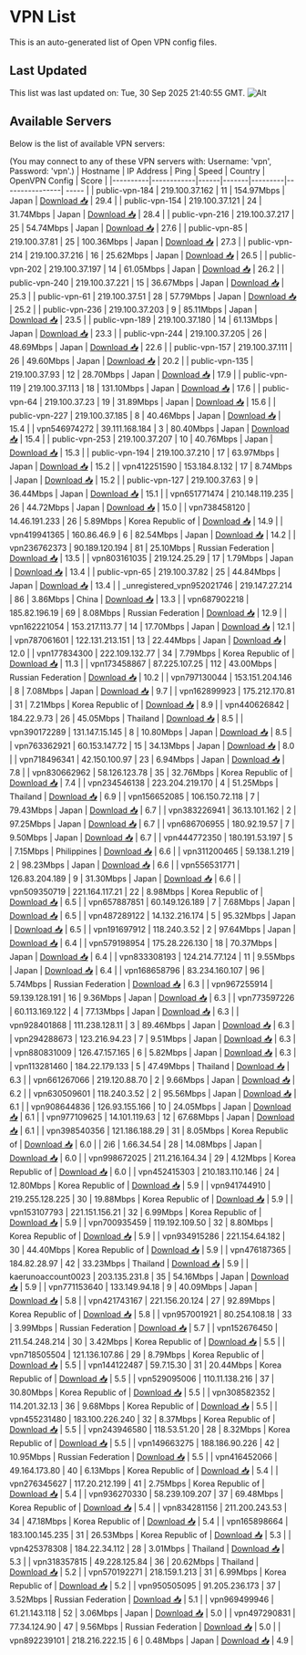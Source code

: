 # VPN List

This is an auto-generated list of Open VPN config files.

## Last Updated

This list was last updated on: Tue, 30 Sep 2025 21:40:55 GMT.
![Alt](https://repobeats.axiom.co/api/embed/186b98318ef1479477931607c1ad7d823f12451f.svg "Repobeats analytics image")

## Available Servers

Below is the list of available VPN servers:

(You may connect to any of these VPN servers with: Username: 'vpn', Password: 'vpn'.)
| Hostname | IP Address | Ping | Speed | Country | OpenVPN Config | Score |
|----------|------------|------|-------|---------|----------------| ----- |
| public-vpn-184 | 219.100.37.162 | 11 | 154.97Mbps | Japan | [Download 📥](./configs/server_0_JP.ovpn) | 29.4 |
| public-vpn-154 | 219.100.37.121 | 24 | 31.74Mbps | Japan | [Download 📥](./configs/server_1_JP.ovpn) | 28.4 |
| public-vpn-216 | 219.100.37.217 | 25 | 54.74Mbps | Japan | [Download 📥](./configs/server_2_JP.ovpn) | 27.6 |
| public-vpn-85 | 219.100.37.81 | 25 | 100.36Mbps | Japan | [Download 📥](./configs/server_3_JP.ovpn) | 27.3 |
| public-vpn-214 | 219.100.37.216 | 16 | 25.62Mbps | Japan | [Download 📥](./configs/server_4_JP.ovpn) | 26.5 |
| public-vpn-202 | 219.100.37.197 | 14 | 61.05Mbps | Japan | [Download 📥](./configs/server_5_JP.ovpn) | 26.2 |
| public-vpn-240 | 219.100.37.221 | 15 | 36.67Mbps | Japan | [Download 📥](./configs/server_6_JP.ovpn) | 25.3 |
| public-vpn-61 | 219.100.37.51 | 28 | 57.79Mbps | Japan | [Download 📥](./configs/server_7_JP.ovpn) | 25.2 |
| public-vpn-236 | 219.100.37.203 | 9 | 85.11Mbps | Japan | [Download 📥](./configs/server_8_JP.ovpn) | 23.5 |
| public-vpn-189 | 219.100.37.180 | 14 | 61.13Mbps | Japan | [Download 📥](./configs/server_9_JP.ovpn) | 23.3 |
| public-vpn-244 | 219.100.37.205 | 26 | 48.69Mbps | Japan | [Download 📥](./configs/server_10_JP.ovpn) | 22.6 |
| public-vpn-157 | 219.100.37.111 | 26 | 49.60Mbps | Japan | [Download 📥](./configs/server_11_JP.ovpn) | 20.2 |
| public-vpn-135 | 219.100.37.93 | 12 | 28.70Mbps | Japan | [Download 📥](./configs/server_12_JP.ovpn) | 17.9 |
| public-vpn-119 | 219.100.37.113 | 18 | 131.10Mbps | Japan | [Download 📥](./configs/server_13_JP.ovpn) | 17.6 |
| public-vpn-64 | 219.100.37.23 | 19 | 31.89Mbps | Japan | [Download 📥](./configs/server_14_JP.ovpn) | 15.6 |
| public-vpn-227 | 219.100.37.185 | 8 | 40.46Mbps | Japan | [Download 📥](./configs/server_15_JP.ovpn) | 15.4 |
| vpn546974272 | 39.111.168.184 | 3 | 80.40Mbps | Japan | [Download 📥](./configs/server_16_JP.ovpn) | 15.4 |
| public-vpn-253 | 219.100.37.207 | 10 | 40.76Mbps | Japan | [Download 📥](./configs/server_17_JP.ovpn) | 15.3 |
| public-vpn-194 | 219.100.37.210 | 17 | 63.97Mbps | Japan | [Download 📥](./configs/server_18_JP.ovpn) | 15.2 |
| vpn412251590 | 153.184.8.132 | 17 | 8.74Mbps | Japan | [Download 📥](./configs/server_19_JP.ovpn) | 15.2 |
| public-vpn-127 | 219.100.37.63 | 9 | 36.44Mbps | Japan | [Download 📥](./configs/server_20_JP.ovpn) | 15.1 |
| vpn651771474 | 210.148.119.235 | 26 | 44.72Mbps | Japan | [Download 📥](./configs/server_21_JP.ovpn) | 15.0 |
| vpn738458120 | 14.46.191.233 | 26 | 5.89Mbps | Korea Republic of | [Download 📥](./configs/server_22_KR.ovpn) | 14.9 |
| vpn419941365 | 160.86.46.9 | 6 | 82.54Mbps | Japan | [Download 📥](./configs/server_23_JP.ovpn) | 14.2 |
| vpn236762373 | 90.189.120.194 | 81 | 25.10Mbps | Russian Federation | [Download 📥](./configs/server_24_RU.ovpn) | 13.5 |
| vpn803161035 | 219.124.25.29 | 17 | 1.79Mbps | Japan | [Download 📥](./configs/server_25_JP.ovpn) | 13.4 |
| public-vpn-65 | 219.100.37.82 | 25 | 44.84Mbps | Japan | [Download 📥](./configs/server_26_JP.ovpn) | 13.4 |
| _unregistered_vpn952021746 | 219.147.27.214 | 86 | 3.86Mbps | China | [Download 📥](./configs/server_27_CN.ovpn) | 13.3 |
| vpn687902218 | 185.82.196.19 | 69 | 8.08Mbps | Russian Federation | [Download 📥](./configs/server_28_RU.ovpn) | 12.9 |
| vpn162221054 | 153.217.113.77 | 14 | 17.70Mbps | Japan | [Download 📥](./configs/server_29_JP.ovpn) | 12.1 |
| vpn787061601 | 122.131.213.151 | 13 | 22.44Mbps | Japan | [Download 📥](./configs/server_30_JP.ovpn) | 12.0 |
| vpn177834300 | 222.109.132.77 | 34 | 7.79Mbps | Korea Republic of | [Download 📥](./configs/server_31_KR.ovpn) | 11.3 |
| vpn173458867 | 87.225.107.25 | 112 | 43.00Mbps | Russian Federation | [Download 📥](./configs/server_32_RU.ovpn) | 10.2 |
| vpn797130044 | 153.151.204.146 | 8 | 7.08Mbps | Japan | [Download 📥](./configs/server_33_JP.ovpn) | 9.7 |
| vpn162899923 | 175.212.170.81 | 31 | 7.21Mbps | Korea Republic of | [Download 📥](./configs/server_34_KR.ovpn) | 8.9 |
| vpn440626842 | 184.22.9.73 | 26 | 45.05Mbps | Thailand | [Download 📥](./configs/server_35_TH.ovpn) | 8.5 |
| vpn390172289 | 131.147.15.145 | 8 | 10.80Mbps | Japan | [Download 📥](./configs/server_36_JP.ovpn) | 8.5 |
| vpn763362921 | 60.153.147.72 | 15 | 34.13Mbps | Japan | [Download 📥](./configs/server_37_JP.ovpn) | 8.0 |
| vpn718496341 | 42.150.100.97 | 23 | 6.94Mbps | Japan | [Download 📥](./configs/server_38_JP.ovpn) | 7.8 |
| vpn830662962 | 58.126.123.78 | 35 | 32.76Mbps | Korea Republic of | [Download 📥](./configs/server_39_KR.ovpn) | 7.4 |
| vpn234546138 | 223.204.219.170 | 4 | 51.25Mbps | Thailand | [Download 📥](./configs/server_40_TH.ovpn) | 6.9 |
| vpn156652085 | 106.150.72.118 | 7 | 79.43Mbps | Japan | [Download 📥](./configs/server_41_JP.ovpn) | 6.7 |
| vpn383226941 | 36.13.101.162 | 2 | 97.25Mbps | Japan | [Download 📥](./configs/server_42_JP.ovpn) | 6.7 |
| vpn686706955 | 180.92.19.57 | 7 | 9.50Mbps | Japan | [Download 📥](./configs/server_43_JP.ovpn) | 6.7 |
| vpn444772350 | 180.191.53.197 | 5 | 7.15Mbps | Philippines | [Download 📥](./configs/server_44_PH.ovpn) | 6.6 |
| vpn311200465 | 59.138.1.219 | 2 | 98.23Mbps | Japan | [Download 📥](./configs/server_45_JP.ovpn) | 6.6 |
| vpn556531771 | 126.83.204.189 | 9 | 31.30Mbps | Japan | [Download 📥](./configs/server_46_JP.ovpn) | 6.6 |
| vpn509350719 | 221.164.117.21 | 22 | 8.98Mbps | Korea Republic of | [Download 📥](./configs/server_47_KR.ovpn) | 6.5 |
| vpn657887851 | 60.149.126.189 | 7 | 7.68Mbps | Japan | [Download 📥](./configs/server_48_JP.ovpn) | 6.5 |
| vpn487289122 | 14.132.216.174 | 5 | 95.32Mbps | Japan | [Download 📥](./configs/server_49_JP.ovpn) | 6.5 |
| vpn191697912 | 118.240.3.52 | 2 | 97.64Mbps | Japan | [Download 📥](./configs/server_50_JP.ovpn) | 6.4 |
| vpn579198954 | 175.28.226.130 | 18 | 70.37Mbps | Japan | [Download 📥](./configs/server_51_JP.ovpn) | 6.4 |
| vpn833308193 | 124.214.77.124 | 11 | 9.55Mbps | Japan | [Download 📥](./configs/server_52_JP.ovpn) | 6.4 |
| vpn168658796 | 83.234.160.107 | 96 | 5.74Mbps | Russian Federation | [Download 📥](./configs/server_53_RU.ovpn) | 6.3 |
| vpn967255914 | 59.139.128.191 | 16 | 9.36Mbps | Japan | [Download 📥](./configs/server_54_JP.ovpn) | 6.3 |
| vpn773597226 | 60.113.169.122 | 4 | 77.13Mbps | Japan | [Download 📥](./configs/server_55_JP.ovpn) | 6.3 |
| vpn928401868 | 111.238.128.11 | 3 | 89.46Mbps | Japan | [Download 📥](./configs/server_56_JP.ovpn) | 6.3 |
| vpn294288673 | 123.216.94.23 | 7 | 9.51Mbps | Japan | [Download 📥](./configs/server_57_JP.ovpn) | 6.3 |
| vpn880831009 | 126.47.157.165 | 6 | 5.82Mbps | Japan | [Download 📥](./configs/server_58_JP.ovpn) | 6.3 |
| vpn113281460 | 184.22.179.133 | 5 | 47.49Mbps | Thailand | [Download 📥](./configs/server_59_TH.ovpn) | 6.3 |
| vpn661267066 | 219.120.88.70 | 2 | 9.66Mbps | Japan | [Download 📥](./configs/server_60_JP.ovpn) | 6.2 |
| vpn630509601 | 118.240.3.52 | 2 | 95.56Mbps | Japan | [Download 📥](./configs/server_61_JP.ovpn) | 6.1 |
| vpn908644836 | 126.93.155.166 | 10 | 24.05Mbps | Japan | [Download 📥](./configs/server_62_JP.ovpn) | 6.1 |
| vpn977109625 | 14.101.119.63 | 12 | 67.68Mbps | Japan | [Download 📥](./configs/server_63_JP.ovpn) | 6.1 |
| vpn398540356 | 121.186.188.29 | 31 | 8.05Mbps | Korea Republic of | [Download 📥](./configs/server_64_KR.ovpn) | 6.0 |
| 2i6 | 1.66.34.54 | 28 | 14.08Mbps | Japan | [Download 📥](./configs/server_65_JP.ovpn) | 6.0 |
| vpn998672025 | 211.216.164.34 | 29 | 4.12Mbps | Korea Republic of | [Download 📥](./configs/server_66_KR.ovpn) | 6.0 |
| vpn452415303 | 210.183.110.146 | 24 | 12.80Mbps | Korea Republic of | [Download 📥](./configs/server_67_KR.ovpn) | 5.9 |
| vpn941744910 | 219.255.128.225 | 30 | 19.88Mbps | Korea Republic of | [Download 📥](./configs/server_68_KR.ovpn) | 5.9 |
| vpn153107793 | 221.151.156.21 | 32 | 6.99Mbps | Korea Republic of | [Download 📥](./configs/server_69_KR.ovpn) | 5.9 |
| vpn700935459 | 119.192.109.50 | 32 | 8.80Mbps | Korea Republic of | [Download 📥](./configs/server_70_KR.ovpn) | 5.9 |
| vpn934915286 | 221.154.64.182 | 30 | 44.40Mbps | Korea Republic of | [Download 📥](./configs/server_71_KR.ovpn) | 5.9 |
| vpn476187365 | 184.82.28.97 | 42 | 33.23Mbps | Thailand | [Download 📥](./configs/server_72_TH.ovpn) | 5.9 |
| kaerunoaccount0023 | 203.135.231.8 | 35 | 54.16Mbps | Japan | [Download 📥](./configs/server_73_JP.ovpn) | 5.9 |
| vpn771153640 | 133.149.94.18 | 9 | 40.09Mbps | Japan | [Download 📥](./configs/server_74_JP.ovpn) | 5.8 |
| vpn421743167 | 221.156.20.124 | 27 | 92.89Mbps | Korea Republic of | [Download 📥](./configs/server_75_KR.ovpn) | 5.8 |
| vpn957001921 | 80.254.108.18 | 33 | 3.99Mbps | Russian Federation | [Download 📥](./configs/server_76_RU.ovpn) | 5.7 |
| vpn152676450 | 211.54.248.214 | 30 | 3.42Mbps | Korea Republic of | [Download 📥](./configs/server_77_KR.ovpn) | 5.5 |
| vpn718505504 | 121.136.107.86 | 29 | 8.79Mbps | Korea Republic of | [Download 📥](./configs/server_78_KR.ovpn) | 5.5 |
| vpn144122487 | 59.7.15.30 | 31 | 20.44Mbps | Korea Republic of | [Download 📥](./configs/server_79_KR.ovpn) | 5.5 |
| vpn529095006 | 110.11.138.216 | 37 | 30.80Mbps | Korea Republic of | [Download 📥](./configs/server_80_KR.ovpn) | 5.5 |
| vpn308582352 | 114.201.32.13 | 36 | 9.68Mbps | Korea Republic of | [Download 📥](./configs/server_81_KR.ovpn) | 5.5 |
| vpn455231480 | 183.100.226.240 | 32 | 8.37Mbps | Korea Republic of | [Download 📥](./configs/server_82_KR.ovpn) | 5.5 |
| vpn243946580 | 118.53.51.20 | 28 | 8.32Mbps | Korea Republic of | [Download 📥](./configs/server_83_KR.ovpn) | 5.5 |
| vpn149663275 | 188.186.90.226 | 42 | 10.95Mbps | Russian Federation | [Download 📥](./configs/server_84_RU.ovpn) | 5.5 |
| vpn416452066 | 49.164.173.80 | 40 | 6.13Mbps | Korea Republic of | [Download 📥](./configs/server_85_KR.ovpn) | 5.4 |
| vpn276345627 | 117.20.212.199 | 41 | 2.75Mbps | Korea Republic of | [Download 📥](./configs/server_86_KR.ovpn) | 5.4 |
| vpn936270330 | 58.239.109.207 | 37 | 69.48Mbps | Korea Republic of | [Download 📥](./configs/server_87_KR.ovpn) | 5.4 |
| vpn834281156 | 211.200.243.53 | 34 | 47.18Mbps | Korea Republic of | [Download 📥](./configs/server_88_KR.ovpn) | 5.4 |
| vpn165898664 | 183.100.145.235 | 31 | 26.53Mbps | Korea Republic of | [Download 📥](./configs/server_89_KR.ovpn) | 5.3 |
| vpn425378308 | 184.22.34.112 | 28 | 3.01Mbps | Thailand | [Download 📥](./configs/server_90_TH.ovpn) | 5.3 |
| vpn318357815 | 49.228.125.84 | 36 | 20.62Mbps | Thailand | [Download 📥](./configs/server_91_TH.ovpn) | 5.2 |
| vpn570192271 | 218.159.1.213 | 31 | 6.99Mbps | Korea Republic of | [Download 📥](./configs/server_92_KR.ovpn) | 5.2 |
| vpn950505095 | 91.205.236.173 | 37 | 3.52Mbps | Russian Federation | [Download 📥](./configs/server_93_RU.ovpn) | 5.1 |
| vpn969499946 | 61.21.143.118 | 52 | 3.06Mbps | Japan | [Download 📥](./configs/server_94_JP.ovpn) | 5.0 |
| vpn497290831 | 77.34.124.90 | 47 | 9.56Mbps | Russian Federation | [Download 📥](./configs/server_95_RU.ovpn) | 5.0 |
| vpn892239101 | 218.216.222.15 | 6 | 0.48Mbps | Japan | [Download 📥](./configs/server_96_JP.ovpn) | 4.9 |
